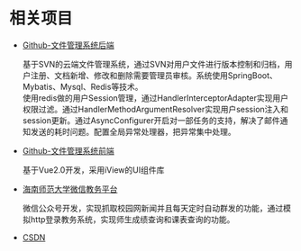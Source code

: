 # 相关项目
<div style="display:none;">
* [版本管理辅助系统](http://112.74.180.248/vcs/#/login)
* [Jenkins](http://112.74.180.248:9001)
</div>

* [Github-文件管理系统后端](https://github.com/fjyqlw/vcs)

   基于SVN的云端文件管理系统，通过SVN对用户文件进行版本控制和归档，用户注册、文档新增、修改和删除需要管理员审核。系统使用SpringBoot、Mybatis、Mysql、Redis等技术。<br/>
   使用redis做的用户Session管理，通过HandlerInterceptorAdapter实现用户权限过滤。通过HandlerMethodArgumentResolver实现用户session注入和session更新。通过AsyncConfigurer开启对一部任务的支持，解决了邮件通知发送的耗时问题。配置全局异常处理器，把异常集中处理。

* [Github-文件管理系统前端](https://github.com/fjyqlw/vcs-vue)
   
   基于Vue2.0开发，采用iView的UI组件库

* [海南师范大学微信教务平台](https://github.com/fjyqlw/hainnujwc)

   微信公众号开发，实现抓取校园网新闻并且每天定时自动群发的功能，通过模拟http登录教务系统，实现师生成绩查询和课表查询的功能。

* [CSDN](https://blog.csdn.net/zxcv1234zx12)
